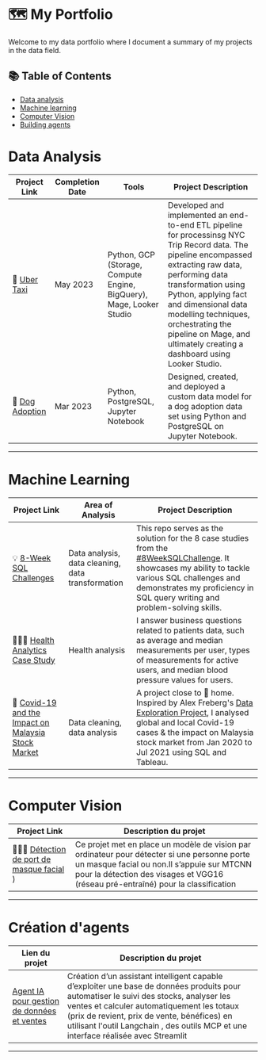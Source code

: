 # 🗺 My Portfolio

Welcome to my data portfolio where I document a summary of my projects in the data field. 

## 📚 Table of Contents
- [Data analysis](#data-engineering)
- [Machine learning](#sql)
- [Computer Vision](#python)
- [Building agents](#tableau)

# Data Analysis

| Project Link | Completion Date | Tools | Project Description | 
|---|---|---|---|
| 🚗 [Uber Taxi](https://github.com/katiehuangx/data-engineering/tree/main/Uber%20Project) | May 2023 | Python, GCP (Storage, Compute Engine, BigQuery), Mage, Looker Studio | Developed and implemented an end-to-end ETL pipeline for processinsg NYC Trip Record data. The pipeline encompassed extracting raw data, performing data transformation using Python, applying fact and dimensional data modelling techniques, orchestrating the pipeline on Mage, and ultimately creating a dashboard using Looker Studio. |
| 🐶 [Dog Adoption](https://github.com/katiehuangx/data-engineering/tree/main/Dog%20Adoption) | Mar 2023 |Python, PostgreSQL, Jupyter Notebook | Designed, created, and deployed a custom data model for a dog adoption data set using Python and PostgreSQL on Jupyter Notebook. |

***

# Machine Learning

| Project Link | Area of Analysis | Project Description | 
|---|---|---|
| 💡 [8-Week SQL Challenges](https://github.com/katiehuangx/8-Week-SQL-Challenge) | Data analysis, data cleaning, data transformation | This repo serves as the solution for the 8 case studies from the [#8WeekSQLChallenge](https://8weeksqlchallenge.com). It showcases my ability to tackle various SQL challenges and demonstrates my proficiency in SQL query writing and problem-solving skills. | 
| 👩🏻‍⚕️ [Health Analytics Case Study](https://github.com/katiehuangx/Serious-SQL-Apprenticeship/blob/main/Health%20Analytics%20Mini%20Case%20Study.md) | Health analysis | I answer business questions related to patients data, such as average and median measurements per user, types of measurements for active users, and median blood pressure values for users. |  
| 🦠 [Covid-19 and the Impact on Malaysia Stock Market](https://github.com/katiehuangx/Covid-19-and-Impact-on-Malaysia-stock-market) | Data cleaning, data analysis | A project close to 🏡 home. Inspired by Alex Freberg's [Data Exploration Project](https://www.youtube.com/watch?v=qfyynHBFOsM&list=PLUaB-1hjhk8H48Pj32z4GZgGWyylqv85f&index=1), I analysed global and local Covid-19 cases & the impact on Malaysia stock market from Jan 2020 to Jul 2021 using SQL and Tableau. |  

***

# Computer Vision

| Project Link |  Description du projet|    
|---|---|
| 👩🏻‍💻 [Détection de port de masque facial ](https://github.com/ZaraTiana3/data-science/tree/main/Computer_vision/Face_mask_detection)) | Ce projet met en place un modèle de vision par ordinateur pour détecter si une personne porte un masque facial ou non.Il s’appuie sur MTCNN pour la détection des visages et VGG16 (réseau pré-entraîné) pour la classification | 

***

# Création d'agents

|Lien du projet|  Description du projet |
|---|---|
| [Agent IA pour gestion de données et ventes](https://github.com/ZaraTiana3/data-science/blob/main/AI_agents/Agent_IA_pour_gestion_de_donn%C3%A9es_et_ventes) | Création d’un assistant intelligent capable d’exploiter une base de données produits pour automatiser le suivi des stocks, analyser les ventes  et calculer automatiquement les totaux (prix de revient, prix de vente, bénéfices) en utilisant l'outil Langchain , des outils MCP et une interface réalisée avec Streamlit |

***



